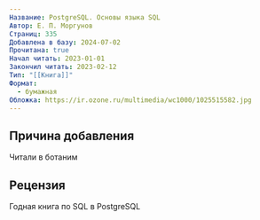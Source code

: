 ```yaml
---
Название: PostgreSQL. Основы языка SQL
Автор: Е. П. Моргунов
Страниц: 335
Добавлена в базу: 2024-07-02
Прочитана: true
Начал читать: 2023-01-01
Закончил читать: 2023-02-12
Тип: "[[Книга]]"
Формат:
  - бумажная
Обложка: https://ir.ozone.ru/multimedia/wc1000/1025515582.jpg
---
```

## Причина добавления

Читали в ботаним

## Рецензия

Годная книга по SQL в PostgreSQL